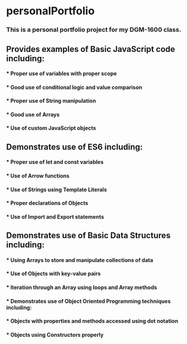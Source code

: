 # personalPortfolio
### This is a personal portfolio project for my DGM-1600 class.

## Provides examples of Basic JavaScript code including:
#### * Proper use of variables with proper scope
#### * Good use of conditional logic and value comparison
#### * Proper use of String manipulation
#### * Good use of Arrays
#### * Use of custom JavaScript objects

## Demonstrates use of ES6 including:
#### * Proper use of let and const variables 
#### * Use of Arrow functions
#### * Use of Strings using Template Literals
#### * Proper declarations of Objects
#### * Use of Import and Export statements

## Demonstrates use of Basic Data Structures including:
#### * Using Arrays to store and manipulate collections of data
#### * Use of Objects with key-value pairs
#### * Iteration through an Array using loops and Array methods
#### * Demonstrates use of Object Oriented Programming techniques including:
#### * Objects with properties and methods accessed using dot notation
#### * Objects using Constructors properly